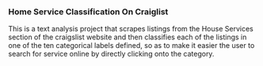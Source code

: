 ### Home Service Classification On Craiglist 
This is a text analysis project that scrapes listings from the House Services section of the craigslist website 
and then classifies each of the listings in one of the ten categorical labels defined, so as to make it easier the user to search for service online by directly 
clicking onto the category.

